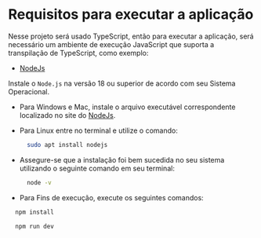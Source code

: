 # Requisitos para executar a aplicação

Nesse projeto será usado TypeScript, então para executar a aplicação, será necessário um ambiente de execução JavaScript que suporta a transpilação de TypeScript, como exemplo:

- [NodeJs](https://nodejs.org/en/download)

Instale o `Node.js` na versão 18 ou superior de acordo com seu Sistema Operacional.

- Para Windows e Mac, instale o arquivo executável correspondente localizado no site do [NodeJs](https://nodejs.org/en/download).

- Para Linux entre no terminal e utilize o comando:

  ```bash
    sudo apt install nodejs
  ```

- Assegure-se que a instalação foi bem sucedida no seu sistema utilizando o seguinte comando em seu terminal:

  ```bash
    node -v
  ```

- Para Fins de execução, execute os seguintes comandos:

```bash
  npm install
```

```bash
  npm run dev
```
